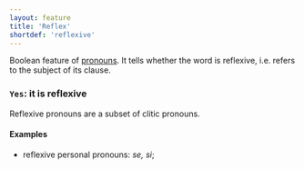 ```yaml
---
layout: feature
title: 'Reflex'
shortdef: 'reflexive'
---
```


Boolean feature of [pronouns](u-pos/PRON). It tells whether the word is reflexive,
i.e. refers to the subject of its clause.

### `Yes`: it is reflexive

Reflexive pronouns are a subset of clitic pronouns.

#### Examples

* reflexive personal pronouns: _se, si_;
